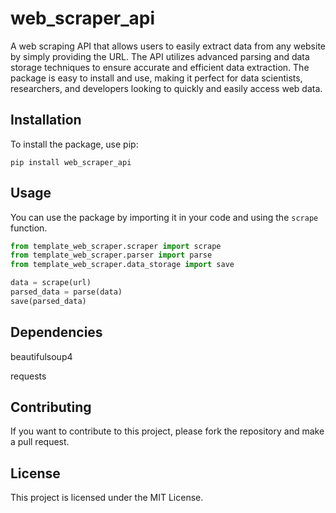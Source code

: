 # web_scraper_api

A web scraping API that allows users to easily extract data from any website by simply providing the URL. The API utilizes advanced parsing and data storage techniques to ensure accurate and efficient data extraction. The package is easy to install and use, making it perfect for data scientists, researchers, and developers looking to quickly and easily access web data.

## Installation

To install the package, use pip:

`pip install web_scraper_api`

## Usage

You can use the package by importing it in your code and using the `scrape` function.

```python
from template_web_scraper.scraper import scrape
from template_web_scraper.parser import parse
from template_web_scraper.data_storage import save

data = scrape(url)
parsed_data = parse(data)
save(parsed_data)
```

## Dependencies

beautifulsoup4

requests

## Contributing
If you want to contribute to this project, please fork the repository and make a pull request.

## License
This project is licensed under the MIT License.


